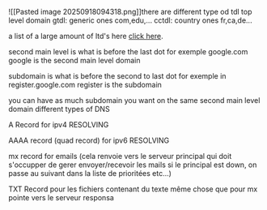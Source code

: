![[Pasted image 20250918094318.png]]there are different type od tdl top level domain
gtdl: generic ones com,edu,...
cctdl: country ones fr,ca,de...

a list of a large amount of ltd's here [click here](https://data.iana.org/TLD/tlds-alpha-by-domain.txt). 

second main level is what is before the last dot for exemple google.com google is the second main level domain


subdomain is what is before the second to last dot for exemple in register.google.com register is the subdomain

you can have as much subdomain you want on the same second main level domain
different types of DNS

A Record for ipv4 RESOLVING 

AAAA record (quad record) for ipv6 RESOLVING

mx record for emails (cela renvoie vers le serveur principal qui doit s'occupper de gerer envoyer/recevoir les mails si le principal est down, on passe au suivant dans la liste de prioritées etc...)

TXT Record pour les fichiers contenant du texte même chose que pour mx pointe vers le serveur responsa